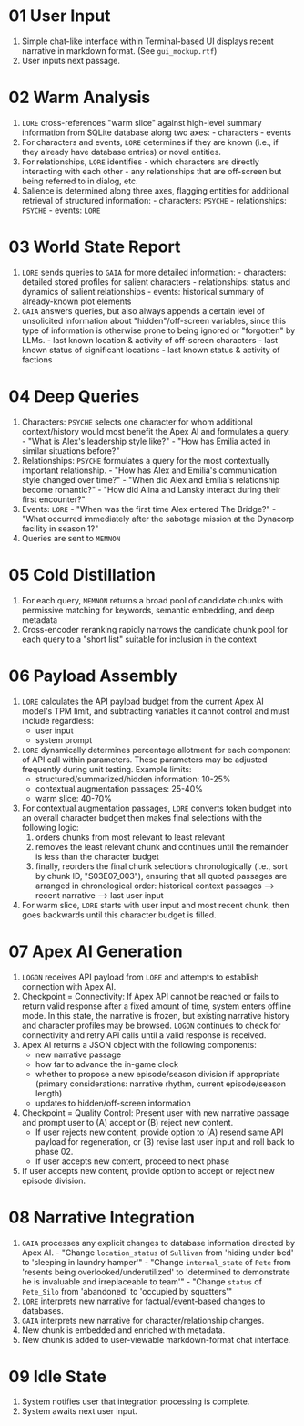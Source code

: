 # 01 User Input
1. Simple chat-like interface within Terminal-based UI displays recent narrative in markdown format. (See `gui_mockup.rtf`)
2. User inputs next passage.

# 02 Warm Analysis
1. `LORE` cross-references "warm slice" against high-level summary information from SQLite database along two axes:
	   - characters
	   - events
2. For characters and events, `LORE` determines if they are known (i.e., if they already have database entries) or novel entities.
3. For relationships, `LORE` identifies
	   - which characters are directly interacting with each other
	   - any relationships that are off-screen but being referred to in dialog, etc.
4. Salience is determined along three axes, flagging entities for additional retrieval of structured information:
	   - characters: `PSYCHE` 
	   - relationships: `PSYCHE`
	   - events: `LORE`

# 03 World State Report
1. `LORE` sends queries to `GAIA` for more detailed information:
	   - characters: detailed stored profiles for salient characters
	   - relationships: status and dynamics of salient relationships
	   - events: historical summary of already-known plot elements
2. `GAIA` answers queries, but also always appends a certain level of unsolicited information about "hidden"/off-screen variables, since this type of information is otherwise prone to being ignored or "forgotten" by LLMs.
	   - last known location & activity of off-screen characters
	   - last known status of significant locations
	   - last known status & activity of factions

# 04 Deep Queries
1. Characters: `PSYCHE` selects one character for whom additional context/history would most benefit the Apex AI and formulates a query.
	   - "What is Alex's leadership style like?"
	   - "How has Emilia acted in similar situations before?"
2. Relationships: `PSYCHE` formulates a query for the most contextually important relationship.
	   - "How has Alex and Emilia's communication style changed over time?"
	   - "When did Alex and Emilia's relationship become romantic?"
	   - "How did Alina and Lansky interact during their first encounter?"
3. Events: `LORE`
	   - "When was the first time Alex entered The Bridge?"
	   - "What occurred immediately after the sabotage mission at the Dynacorp facility in season 1?"
4. Queries are sent to `MEMNON`

# 05 Cold Distillation
1. For each query, `MEMNON` returns a broad pool of candidate chunks with permissive matching for keywords, semantic embedding, and deep metadata
2. Cross-encoder reranking rapidly narrows the candidate chunk pool for each query to a "short list" suitable for inclusion in the context

# 06 Payload Assembly
1. `LORE` calculates the API payload budget from the current Apex AI model's TPM limit, and subtracting variables it cannot control and must include regardless:
	- user input
	- system prompt
2. `LORE` dynamically determines percentage allotment for each component of API call within parameters. These parameters may be adjusted frequently during unit testing. Example limits:
	- structured/summarized/hidden information: 10-25%
	- contextual augmentation passages: 25-40%
	- warm slice: 40-70%
3. For contextual augmentation passages, `LORE` converts token budget into an overall character budget then makes final selections with the following logic:
	1. orders chunks from most relevant to least relevant
	2. removes the least relevant chunk and continues until the remainder is less than the character budget
	3. finally, reorders the final chunk selections chronologically (i.e., sort by chunk ID, "S03E07_003"), ensuring that all quoted passages are arranged in chronological order: historical context passages --> recent narrative --> last user input
4. For warm slice, `LORE` starts with user input and most recent chunk, then goes backwards until this character budget is filled.

# 07 Apex AI Generation
1. `LOGON` receives API payload from `LORE` and attempts to establish connection with Apex AI.
2. Checkpoint = Connectivity: If Apex API cannot be reached or fails to return valid response after a fixed amount of time, system enters offline mode. In this state, the narrative is frozen, but existing narrative history and character profiles may be browsed. `LOGON` continues to check for connectivity and retry API calls until a valid response is received.
3. Apex AI returns a JSON object with the following components:
	- new narrative passage
	- how far to advance the in-game clock
	- whether to propose a new episode/season division if appropriate (primary considerations: narrative rhythm, current episode/season length)
	- updates to hidden/off-screen information
4. Checkpoint = Quality Control: Present user with new narrative passage and prompt user to (A) accept or (B) reject new content.
	- If user rejects new content, provide option to (A) resend same API payload for regeneration, or (B) revise last user input and roll back to phase 02.
	- If user accepts new content, proceed to next phase
5. If user accepts new content, provide option to accept or reject new episode division.

# 08 Narrative Integration
1. `GAIA` processes any explicit changes to database information directed by Apex AI.
	   - "Change `location_status` of `Sullivan` from 'hiding under bed' to 'sleeping in laundry hamper'"
	   - "Change `internal_state` of `Pete` from 'resents being overlooked/underutilized' to 'determined to demonstrate he is invaluable and irreplaceable to team'"
	   - "Change `status` of `Pete_Silo` from 'abandoned' to 'occupied by squatters'"
2. `LORE` interprets new narrative for factual/event-based changes to databases.
3. `GAIA` interprets new narrative for character/relationship changes.
4. New chunk is embedded and enriched with metadata.
5. New chunk is added to user-viewable markdown-format chat interface. 

# 09 Idle State
1. System notifies user that integration processing is complete.
2. System awaits next user input.